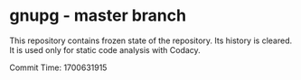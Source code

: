# gnupg - master branch

This repository contains frozen state of the repository.
Its history is cleared. It is used only for static code
analysis with Codacy.

Commit Time: 1700631915